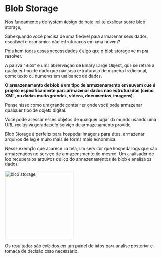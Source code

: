 # Blob Storage

Nos fundamentos de system design de hoje irei te explicar sobre blob storage, 

Sabe quando você precisa de uma flexivel para armazenar seus dados, escalável e economica não estruturados em uma nuvem? 

Pois bem todas essas necessidades é algo que o blob storage ve m pra resolver.

A palava “Blob” é uma abrerviação de Binary Large Object, que se refere a qualquer tipo de dado que não seja estruturado de maneira tradicional, como texto ou numeros em um banco de dados.

**O armazenamento de blob é um tipo de armazenamento em nuvem que é projeto especificamente para armazenar dados nao estruturados (como XML, ou dados muito grandes, vídeos, documentos, imagens).**

Pense nisso como um grande conttainer onde você pode armazenar qualquer tipo de objeto digital.

Você pode acessar esses objetos de qualquer lugar do mundo usando uma URL exclusiva gerada pelo serviço de armazenamento provido. 

Blob Storage é perfeito para hospedar imagens para sites, armazenar arquivos de log e muito mais de forma mais ecnonmica.

Nesse exemplo que aparece na tela, um servidor que hospeda logs que são armazenados no serviço de armazenamento do mesmo. Um analisador de log recupera os arquivos de log do armazenamentos de blob e analisa os dados.

<img width="225" alt="blob storage" src="https://github.com/ananeridev/workshop-system-design/assets/42419543/d19e18b6-4408-4639-8857-71686e846f8f">


Os resultados são exibidos em um painel de infos para análise posterior e tomada de decisão caso necessário.

